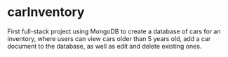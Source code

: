 # carInventory

First full-stack project using MongoDB to create a database of cars for an inventory, where users can view cars older than 5 years old, add a car document to the database, as well as edit and delete existing ones. 
